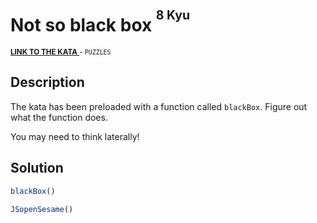 <h1>Not so black box <sup><sup>8 Kyu</sup></sup></h1>

<sup>
  <a href="https://www.codewars.com/kata/57080f21d531cd94950007eb">
    <strong>LINK TO THE KATA</strong>
  </a> - <code>PUZZLES</code>
</sup>

## Description

The kata has been preloaded with a function called `blackBox`. Figure out what the function does.

You may need to think laterally!

## Solution

```javascript
blackBox()

JSopenSesame()
```
